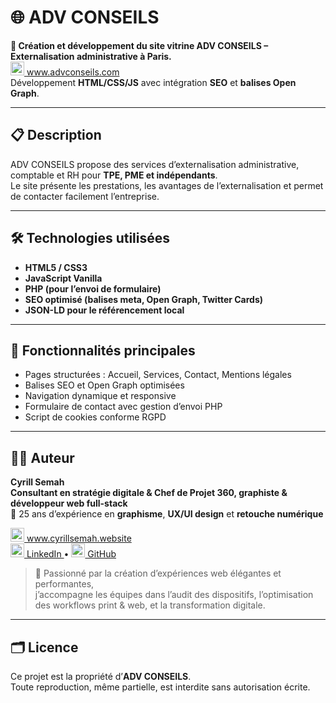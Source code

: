 # 🌐 ADV CONSEILS

**📍 Création et développement du site vitrine ADV CONSEILS – Externalisation administrative à Paris.**  
<a href="https://www.advconseils.com" target="_blank">
  <img src="https://www.advconseils.com/assets/img/favicon.webp" width="22" alt="ADV CONSEILS"/> 
  www.advconseils.com
</a>  
Développement **HTML/CSS/JS** avec intégration **SEO** et **balises Open Graph**.

---

## 📋 Description

ADV CONSEILS propose des services d’externalisation administrative, comptable et RH pour **TPE, PME et indépendants**.  
Le site présente les prestations, les avantages de l’externalisation et permet de contacter facilement l’entreprise.

---

## 🛠️ Technologies utilisées

- **HTML5 / CSS3**  
- **JavaScript Vanilla**  
- **PHP (pour l’envoi de formulaire)**  
- **SEO optimisé (balises meta, Open Graph, Twitter Cards)**  
- **JSON-LD pour le référencement local**

---

## 🚀 Fonctionnalités principales

- Pages structurées : Accueil, Services, Contact, Mentions légales  
- Balises SEO et Open Graph optimisées  
- Navigation dynamique et responsive  
- Formulaire de contact avec gestion d’envoi PHP  
- Script de cookies conforme RGPD  

---

## 🧑‍💻 Auteur

**Cyrill Semah**  
**Consultant en stratégie digitale & Chef de Projet 360, graphiste & développeur web full-stack**  
🎨 25 ans d’expérience en **graphisme**, **UX/UI design** et **retouche numérique**

<p>
  <a href="https://www.cyrillsemah.website" target="_blank">
    <img src="https://res.cloudinary.com/dptau0qc6/image/upload/0q2qqdiwhlzwp852rfi7qxcwv28q.webp" width="22" alt="Portfolio"/> 
    www.cyrillsemah.website
  </a>
  <br>
  <a href="https://www.linkedin.com/in/cyrill-semah/" target="_blank">
    <img src="https://cdn.jsdelivr.net/gh/devicons/devicon/icons/linkedin/linkedin-original.svg" width="22" alt="LinkedIn"/> 
    LinkedIn
  </a> • 
  <a href="https://github.com/CyrillSemah" target="_blank">
    <img src="https://cdn.jsdelivr.net/gh/devicons/devicon/icons/github/github-original.svg" width="22" alt="GitHub"/> 
    GitHub
  </a>
</p>

> 💬 Passionné par la création d’expériences web élégantes et performantes,  
> j’accompagne les équipes dans l’audit des dispositifs, l’optimisation des workflows print & web, et la transformation digitale.

---

## 🗂️ Licence

Ce projet est la propriété d’**ADV CONSEILS**.  
Toute reproduction, même partielle, est interdite sans autorisation écrite.
